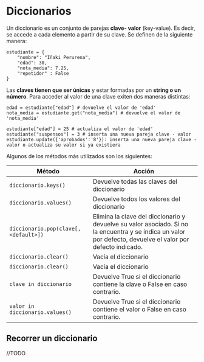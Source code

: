 # Diccionarios
Un diccionario es un conjunto de parejas **clave- valor** (key-value). Es decir, se accede a cada elemento a partir de su clave. Se definen de la siguiente manera:

    estudiante = {
    	"nombre": "Iñaki Perurena",
    	"edad": 30,
    	"nota_media": 7.25,
    	"repetidor" : False
    }

Las **claves tienen que ser únicas** y estar formadas por un **string o un número**. Para acceder al valor de una clave exiten dos maneras distintas:

    edad = estudiante["edad"] # devuelve el valor de 'edad'
    nota_media = estudiante.get("nota_media") # devuelve el valor de 'nota_media'
    
    estudiante["edad"] = 25 # actualiza el valor de 'edad'
    estudiante["suspensos"] = 3 # inserta una nueva pareja clave - valor
    estudiante.update({'aprobados':'8'}): inserta una nueva pareja clave - valor o actualiza su valor si ya existiera

Algunos de los métodos más utilizados son los siguientes:

| Método | Acción |
|--|--|
| `diccionario.keys()` | Devuelve todas las claves del diccionario |
| `diccionario.values()` | Devuelve todos los valores del diccionario |
| `diccionario.pop(clave[,<default>])` | Elimina la clave del diccionario y devuelve su valor asociado. Si no la encuentra y se indica un valor por defecto, devuelve el valor por defecto indicado. |
| `diccionario.clear()` | Vacía el diccionario |
| `diccionario.clear()` | Vacía el diccionario |
| `clave in diccionario` | Devuelve True si el diccionario contiene la clave o False en caso contrario. |
| `valor in diccionario.values()` | Devuelve True si el diccionario contiene el valor o False en caso contrario. |

## Recorrer un diccionario
//TODO

